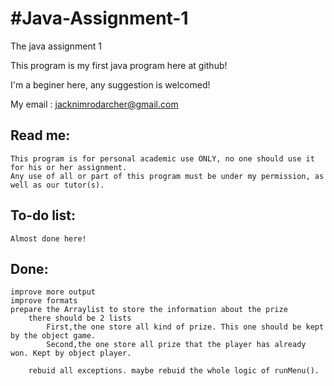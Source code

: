 #Java-Assignment-1
========
The java assignment 1

This program is my first java program here at github!

I'm a beginer here, any suggestion is welcomed!

My email : jacknimrodarcher@gmail.com

Read me:
--------
	This program is for personal academic use ONLY, no one should use it for his or her assignment.
	Any use of all or part of this program must be under my permission, as well as our tutor(s).
	
To-do list:
--------
	Almost done here!

Done:
--------
	improve more output
	improve formats
	prepare the Arraylist to store the information about the prize
		there should be 2 lists
			First,the one store all kind of prize. This one should be kept by the object game.
			Second,the one store all prize that the player has already won. Kept by object player.
			
		rebuid all exceptions. maybe rebuid the whole logic of runMenu().
